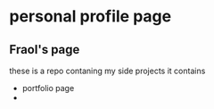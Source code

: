 # personal profile page

## Fraol's page

these is a repo contaning my side projects it contains

- portfolio page
-
